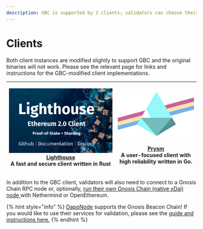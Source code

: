 ```yaml
---
description: GBC is supported by 2 clients; validators can choose their preferred client
---
```


# Clients

Both client instances are modified slightly to support GBC and the original binaries will not work. Please see the relevant page for links and instructions for the GBC-modified client implementations.

| <p> <img src="../.gitbook/assets/lighthouse.png" alt=""><br><a href="lighthouse.md">Lighthouse</a><br>A fast and secure client written in Rust<br></p> | <p><img src="../.gitbook/assets/prysm.png" alt=""><br><a href="prysm.md#prysm"><br>Prysm </a><br>A user-focused client with high reliability written in Go.</p> |
| :----------------------------------------------------------------------------------------------------------------------------------------------------: | :-------------------------------------------------------------------------------------------------------------------------------------------------------------: |

In addition to the GBC client, validators will also need to connect to a Gnosis Chain RPC node or, optionally, [run their own Gnosis Chain (native xDai) node ](gnosis-chain-node-openethereum-and-nethermind/)with Nethermind or OpenEthereum.&#x20;

{% hint style="info" %}
[DappNode](https://dappnode.io) supports the Gnosis Beacon Chain! If you would like to use their services for validation, please see the [guide and instructions here.](https://forum.dappnode.io/t/how-to-setup-a-gnosis-beacon-chain-gbc-validator-on-dappnode/1351)
{% endhint %}
